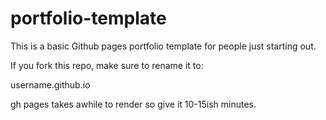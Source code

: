 # portfolio-template
This is a basic Github pages portfolio template for people just starting out.

If you fork this repo, make sure to rename it to:

   username.github.io

gh pages takes awhile to render so give it 10-15ish minutes.


